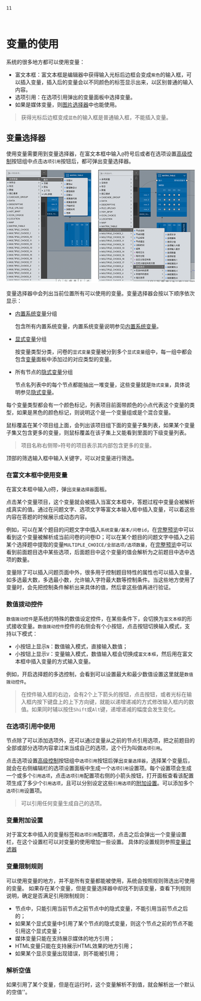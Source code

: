 ```index
11
```
```tag

```
```summary
```

# 变量的使用

系统的很多地方都可以使用变量：
+ 富文本框：富文本框是编辑器中获得输入光标后边框会变成`紫色`的输入框，可以插入变量，插入后的变量会以不同颜色的标签显示出来，以区别普通的输入内容。
+ 选项引用：在选项引用弹出的变量面板中选择变量。
+ 如果是媒体变量，则[图片选择器](../media/image.md)中也能使用。

> 获得光标后边框变成`蓝色`的输入框是普通输入框，不能插入变量。

## 变量选择器
使用变量需要用到变量选择器，在富文本框中输入`@`符号后或者在选项设置[高级控制](../node-setting/option.md#高级控制)按钮组中点击`选项引用`按钮后，都可弹出变量选择器。

<img src='./images/var-select.png'>

变量选择器中会列出当前位置所有可以使用的变量。变量选择器会按以下顺序依次显示：
+ [内置系统变量](./build-in.md)分组
  
  包含所有内置系统变量，内置系统变量说明参见[内置系统变量](./build-in.md)。

+ [显式变量](./concept.md#显式变量)分组
  
  按变量类型分类，问卷的`显式变量`变量被分到多个`显式变量`组中，每一组中都会包含[变量](../layout/toolbar.md#自定义变量)面板中添加过的对应类型的变量。

+ 所有节点的[隐式变量](./implicit.md)分组
  
  节点名列表中的每个节点都能抽出一堆变量，这些变量就是`隐式变量`，具体说明参见[隐式变量](../variable/implicit.md)。

每个变量类型都会有一个颜色标记，列表项目前面带颜色的小点代表这个变量的类型，如果是黑色的颜色标记，则说明这个是一个变量组或是个混合变量。

鼠标覆盖在某个项目组上面，会列出该项目组下面的变量子集列表，如果某个变量子集又包含更多的变量，则鼠标覆盖在该子集上又能看到里面的下级变量列表。

> 项目名称右侧带`>`符号的项目表示其内部包含更多的变量。

顶部的筛选输入框中输入关键字，可以对变量进行筛选。

### 在富文本框中使用变量

在富文本框中输入`@`符，弹出`变量选择器`面板。

点击某个变量项目，这个变量就会被插入当富文本框中，答题过程中变量会被解析成真实的值。通过在问题文字、选项文字等富文本输入框中插入变量，可以着这些内容在答题的时候展示成动态内容。

例如，可以在某个题目的问题文字中插入`系统变量/基本/问卷id`，在[完整预览](../preview/full.md)中可以看到这个变量被解析成当前问卷的问卷ID；可以在某个题目的问题文字中插入之前某个选择题中提取的变量`MULTIPLE_CHOICE/全部选项/选项数量`，在[完整预览](../preview/full.md)中可以看到前面题目选中某些选项，后面题目中这个变量的值会解析为之前题目中选中选项的数量。

变量除了可以插入问题页面中外，很多用于控制题目特性的属性也可以插入变量，如多选最大数，多选最小数，允许输入字符最大数等控制条件。当这些地方使用了变量时，会先把控制条件解析出来具体的值，然后拿这些值再进行验证。

### 数值拨动控件
`数值拨动控件`是系统的特殊的数值设定控件，在某些条件下，会切换为`富文本框`的形式接收变量。`数值拨动控件`控件的右侧会有个小按钮，点击按钮切换输入模式，支持以下模式：
+ 小按钮上显示`N`：数值输入模式，直接输入数值；
+ 小按钮上显示`V`：变量输入模式，数值输入框会切换成`富文本框`，然后用在富文本框中插入变量的方式输入变量。

例如，开启选择题的多选控制，会看到可以设置最大和最少数值设置这里就是`数值拨动控件`。

> 在控件输入框的右边，会有2个上下箭头的按钮，点击按钮，或者光标在输入框内按下键盘上的上下方向键，就能以递增递减的方式修改输入框内的数值。如果同时辅以按住`Shift`或`Alt`键，递增递减的幅度会发生变化。

### 在选项引用中使用

节点除了可以添加选项外，还可以通过变量从之前的节点引用选项，把之前题目的全部或部分选项内容拿过来当成自己的选项，这个行为叫做`选项引用`。

点击选项设置[高级控制](../node-setting/option.md#高级控制)按钮组中`选项引用`按钮后弹出`变量选择器`，选择某个变量后，就会在右侧编辑栏的选项设置面板中生成一个`选项引用`设置项。每个设置项会生成一个或多个`引用选项`，点击`选项引用`配置项右侧的小箭头按钮，打开面板查看该配置项生成了多少个`引用选项`，且可以分别设定这些`引用选项`的[附加设置](../node-setting/option.md#附加设置)。可以添加多个`选项引用`设置项。

> 可以引用任何变量生成自己的选项。

### 变量附加设置

对于富文本中插入的变量标签和`选项引用`配置项，点击之后会弹出一个变量设置栏，在这个设置栏可以对变量的使用增加一些设置。
具体的设置规则参照[变量过滤器](./filter.md)

### 变量限制规则

可以使用变量的地方，并不是所有变量都能被使用，系统会按照规则筛选出可使用的变量。
如果存在某个变量，但是变量选择器中却找不到该变量，查看下列规则说明，确定是否满足引用限制规则：

+ 节点中，只能引用当前节点之前节点中的隐式变量，不能引用当前节点之后的；
+ 如果某个显式变量中引用了某个节点的隐式变量，则这个节点之前的节点不能引用这个显式变量；
+ 媒体变量只能在支持展示媒体的地方引用；
+ HTML变量只能在支持展示HTML效果的地方引用；
+ 如果某个显示变量出现错误，则不能被引用；

### 解析空值
如果引用了某个变量，但是在运行时，这个变量解析不到值，就会解析出一个默认的空值''。


